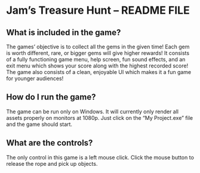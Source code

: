 # Jam’s Treasure Hunt – README FILE 

## What is included in the game? 
The games’ objective is to collect all the gems in the given time! Each gem is worth different, 
rare, or bigger gems will give higher rewards! It consists of a fully functioning game menu, help 
screen, fun sound effects, and an exit menu which shows your score along with the highest 
recorded score! The game also consists of a clean, enjoyable UI which makes it a fun game for 
younger audiences! 

## How do I run the game? 
The game can be run only on Windows. It will currently only render all assets properly on 
monitors at 1080p. Just click on the “My Project.exe” file and the game should start. 


## What are the controls? 
The only control in this game is a left mouse click. Click the mouse button to release the rope 
and pick up objects. 
